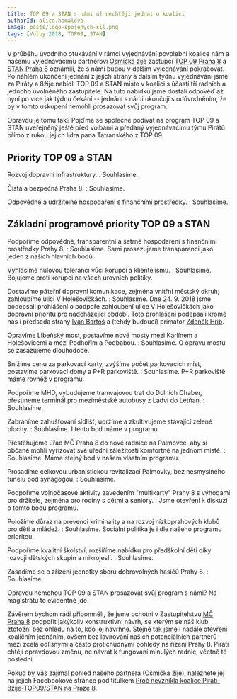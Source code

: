 ```yaml
---
title: TOP 09 a STAN s námi už nechtějí jednat o koalici
authorId: alice.hamalova
image: posts/logo-spojenych-sil.png
tags: [Volby 2018, TOP09, STAN]
---
```


V průběhu úvodního oťukávání v rámci vyjednávání povolební koalice nám a našemu vyjednávacímu partnerovi [Osmička žije](https://www.facebook.com/8zije/) zástupci [TOP 09 Praha 8](https://www.facebook.com/top09.praha8/) a [STAN Praha 8](https://www.facebook.com/stanPraha8/) oznámili, že s námi budou v dalším vyjednávání pokračovat. Po náhlém ukončení jednání z jejich strany a dalším týdnu vyjednávání jsme za Piráty a 8žije nabídli TOP 09 a STAN místo v koalici s účastí tří radních a jednoho uvolněného zastupitele. Na tuto nabídku jsme dostali odpověď až nyní po více jak týdnu čekání -- jednání s námi ukončují s odůvodněním, že by v tomto uskupení nemohli prosazovat svůj program.

Opravdu je tomu tak? Pojďme se společně podívat na program TOP 09 a STAN uveřejněný ještě před volbami a předaný vyjednávacímu týmu Pirátů přímo z rukou jejich lídra pana Tatranského z TOP 09.

## Priority TOP 09 a STAN

Rozvoj dopravní infrastruktury.
:    Souhlasíme.

Čistá a bezpečná Praha 8.
:    Souhlasíme.

Odpovědné a udržitelné hospodaření s finančními prostředky.
:    Souhlasíme.


## Základní programové priority TOP 09 a STAN

Podpoříme odpovědné, transparentní a šetrné hospodaření s finančními prostředky Prahy 8.
:    Souhlasíme. Sami prosazujeme transparenci jako jeden z našich hlavních bodů.

Vyhlásíme nulovou toleranci vůči korupci a klientelismu.
:    Souhlasíme. Bojujeme proti korupci na všech úrovních politiky.

Dostavíme páteřní dopravní komunikace, zejména vnitřní městský okruh; zahloubíme ulici V Holešovičkách.
:    Souhlasíme. Dne 24. 9. 2018 jsme podepsali prohlášení o podpoře zahloubení ulice V Holešovičkách jako dopravní prioritu pro nadcházející období. Toto prohlášení podepsali kromě nás i předseda strany [Ivan Bartoš](https://www.facebook.com/Ivan-Bartoš-400479656748554/) a (tehdy budoucí) primátor [Zdeněk Hřib](https://www.facebook.com/zdenek.hrib).

Opravíme Libeňský most, postavíme nové mosty mezi Karlínem a Holešovicemi a mezi Podhořím a Podbabou.
:    Souhlasíme. O opravu mostu se zasazujeme dlouhodobě.

Snížíme cenu za parkovací karty, zvýšíme počet parkovacích míst, postavíme parkovací domy a P+R parkoviště.
:    Souhlasíme. P+R parkoviště máme rovněž v programu.

Podpoříme MHD, vybudujeme tramvajovou trať do Dolních Chaber, přesuneme terminál pro meziměstské autobusy z Ládví do Letňan.
:    Souhlasíme.

Zabráníme zahušťování sídlišť; udržíme a zkultivujeme stávající zelené plochy.
:    Souhlasíme. I tento bod máme v programu.

Přestěhujeme úřad MČ Praha 8 do nové radnice na Palmovce, aby si občané mohli vyřizovat své úřední záležitosti komfortně na jednom místě.
:    Souhlasíme. Máme stejný bod v našem vlastním programu.

Prosadíme celkovou urbanistickou revitalizaci Palmovky, bez nesmyslného tunelu pod synagogou.
:    Souhlasíme.

Podpoříme volnočasové aktivity zavedením "multikarty" Prahy 8 s výhodami pro držitele, zejména pro rodiny s dětmi a seniory.
:    Jsme otevřeni k diskuzi o tomto bodu programu.

Položíme důraz na prevenci kriminality a na rozvoj nízkoprahových klubů pro děti a mládež.
:    Souhlasíme. Sociální politika je i dle našeho programu prioritou.

Podpoříme kvalitní školství; rozšíříme nabídku pro předškolní děti díky rozvoji dětských skupin a mikrojeslí.
:    Souhlasíme.

Zasadíme se o zřízení jednotky sboru dobrovolných hasičů Prahy 8.
:    Souhlasíme.

Opravdu nemohou TOP 09 a STAN prosazovat svůj program s námi? Na magistrátu to evidentně jde.

Závěrem bychom rádi připomněli, že jsme ochotni v Zastupitelstvu [MČ Praha 8](https://www.facebook.com/mcpraha8/) podpořit jakýkoliv konstruktivní návrh, se kterým se náš klub ztotožní bez ohledu na to, kdo jej navrhne. Stejně tak jsme i nadále otevřeni koaličním jednáním, ovšem bez lavírování našich potenciálních partnerů mezi zcela odlišnými a často protichůdnými pohledy na řízení Prahy 8. Piráti chtějí opravdovou změnu, ne návrat k fungování minulých radnic, včetně té poslední.

Pokud by Vás zajímal pohled našeho partnera (Osmička žije), naleznete jej na jejich Facebookové stránce pod titulkem [Proč nevznikla koalice Piráti-8žije-TOP09/STAN na Praze 8](https://www.facebook.com/8zije/posts/2125894890995733).


<!-- vim:set spell spelllang=cs,en: -->
